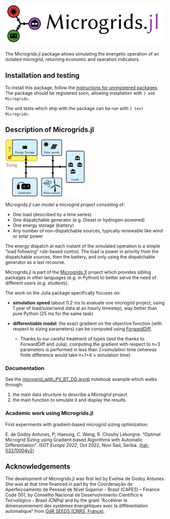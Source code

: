 # ![Microgrids.jl](https://github.com/Microgrids-X/Microgrids-artwork/raw/main/svg/Microgrids-jl.svg)

The Microgrids.jl package allows simulating the energetic operation of an isolated microgrid,
returning economic and operation indicators.


## Installation and testing

To install this package, follow the [instructions for unregistered packages](http://pkgdocs.julialang.org/v1/managing-packages/#Adding-unregistered-packages).
The package should be registered soon, allowing installation with `] add Microgrids`.

The unit tests which ship with the package can be run with `] test Microgrids`.

## Description of Microgrids.jl

<img alt="Microgrid sizing illustration" src="https://github.com/Microgrids-X/Microgrids-artwork/raw/main/svg/microgrid_sizing.svg" width="250px">

Microgrids.jl can model a microgrid project consisting of:
- One load (described by a time series)
- One dispatchable generator (e.g. Diesel or hydrogen-powered)
- One energy storage (battery)
- Any number of non-dispatchable sources, typically renewable like wind or solar power

The energy dispatch at each instant of the simulated operation is a simple
“load following” rule-based control.
The load is power in priority from the dispatchable sources,
then the battery, and only using the dispatchable generator as a last recourse.

Microgrids.jl is part of the [Microgrids.X](https://github.com/Microgrids-X/) project
which provides sibling packages in other languages (e.g. in Python)
to better serve the need of different users (e.g. students).

The work on the Julia package specifically focuses on:
- **simulation speed** (about 0.2 ms to evaluate one microgrid project,
  using 1 year of load/solar/wind data at an hourly timestep), way better than pure Python (25 ms for the same task)
- **differentiable model**: the exact gradient on the objective function
  (with respect to sizing parameters) can be computed using 
  [ForwardDiff](http://www.juliadiff.org/ForwardDiff.jl/).

    - Thanks to our careful treatment of types (and the thanks to ForwardDiff and Julia),
      computing the gradient with respect to n=3 parameters is performed in less than
      2×simulation time (whereas finite difference would take n+1=4 × simulation time)

### Documentation

See the [microgrid_with_PV_BT_DG.ipynb](examples/microgrid_with_PV_BT_DG/microgrid_with_PV_BT_DG.ipynb)
notebook example which walks through:
1. the main data structure to describe a Microgrid project
2. the main function to simulate it and display the results

### Academic work using Microgrids.jl

First experiments with gradient-based microgrid sizing optimization:

E. de Godoy Antunes, P; Haessig, C. Wang, R. Chouhy Leborgne. “Optimal Microgrid Sizing using Gradient-based Algorithms with Automatic Differentiation”. *ISGT Europe 2022*, Oct 2022, Novi Sad, Serbia. [⟨hal-03370004v2⟩](https://hal.archives-ouvertes.fr/hal-03370004)


## Acknowledgements

The development of Microgrids.jl was first led by Evelise de Godoy Antunes.
She was at that time financed in part by
the Coordenação de Aperfeiçoamento de Pessoal de Nı́vel Superior - Brasil (CAPES) – Finance Code 001,
by Conselho Nacional de Desenvolvimento Cientı́fico e Tecnológico - Brasil (CNPq)
and by the grant “Accélérer le dimensionnement des systèmes énergétiques avec
la différentiation automatique” from [GdR SEEDS (CNRS, France)](https://seeds.cnrs.fr/).
